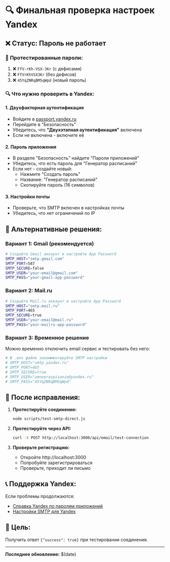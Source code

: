 # 🔍 Финальная проверка настроек Yandex

## ❌ **Статус: Пароль не работает**

### 🧪 **Протестированные пароли:**
1. ❌ `FfV-rKh-VSX-3Kr` (с дефисами)
2. ❌ `FfVrKhVSX3Kr` (без дефисов)  
3. ❌ `45YqZNRqBM5qWpd` (новый пароль)

### 🔍 **Что нужно проверить в Yandex:**

#### 1. **Двухфакторная аутентификация**
- Войдите в [passport.yandex.ru](https://passport.yandex.ru)
- Перейдите в "Безопасность"
- Убедитесь, что **"Двухэтапная аутентификация"** включена
- Если не включена - включите её

#### 2. **Пароль приложения**
- В разделе "Безопасность" найдите "Пароли приложений"
- Убедитесь, что есть пароль для "Генератор расписаний"
- Если нет - создайте новый:
  - Нажмите "Создать пароль"
  - Название: "Генератор расписаний"
  - Скопируйте пароль (16 символов)

#### 3. **Настройки почты**
- Проверьте, что SMTP включен в настройках почты
- Убедитесь, что нет ограничений по IP

## 🚀 **Альтернативные решения:**

### Вариант 1: Gmail (рекомендуется)
```bash
# Создайте Gmail аккаунт и настройте App Password
SMTP_HOST="smtp.gmail.com"
SMTP_PORT=587
SMTP_SECURE=false
SMTP_USER="your-email@gmail.com"
SMTP_PASS="your-gmail-app-password"
```

### Вариант 2: Mail.ru
```bash
# Создайте Mail.ru аккаунт и настройте App Password
SMTP_HOST="smtp.mail.ru"
SMTP_PORT=465
SMTP_SECURE=true
SMTP_USER="your-email@mail.ru"
SMTP_PASS="your-mailru-app-password"
```

### Вариант 3: Временное решение
Можно временно отключить email сервис и тестировать без него:

```bash
# В .env файле закомментируйте SMTP настройки
# SMTP_HOST="smtp.yandex.ru"
# SMTP_PORT=465
# SMTP_SECURE=true
# SMTP_USER="umnoeraspisanie@yandex.ru"
# SMTP_PASS="45YqZNRqBM5qWpd"
```

## 🧪 **После исправления:**

1. **Протестируйте соединение:**
   ```bash
   node scripts/test-smtp-direct.js
   ```

2. **Протестируйте через API:**
   ```bash
   curl -X POST http://localhost:3000/api/email/test-connection
   ```

3. **Проверьте регистрацию:**
   - Откройте http://localhost:3000
   - Попробуйте зарегистрироваться
   - Проверьте, приходит ли письмо

## 📞 **Поддержка Yandex:**

Если проблемы продолжаются:
- [Справка Yandex по паролям приложений](https://yandex.ru/support/passport/authorization/app-passwords.html)
- [Настройки SMTP для Yandex](https://yandex.ru/support/mail/mail-clients.html)

## 🎯 **Цель:**
Получить ответ `{"success": true}` при тестировании соединения.

---

**Последнее обновление:** $(date)
